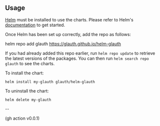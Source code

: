 ## Usage

[Helm](https://helm.sh) must be installed to use the charts.  Please refer to
Helm's [documentation](https://helm.sh/docs) to get started.

Once Helm has been set up correctly, add the repo as follows:

  helm repo add glauth https://glauth.github.io/helm-glauth

If you had already added this repo earlier, run `helm repo update` to retrieve
the latest versions of the packages.  You can then run `helm search repo
glauth` to see the charts.

To install the <chart-name> chart:

    helm install my-glauth glauth/helm-glauth

To uninstall the chart:

    helm delete my-glauth

--

  (gh action v0.0.1)
